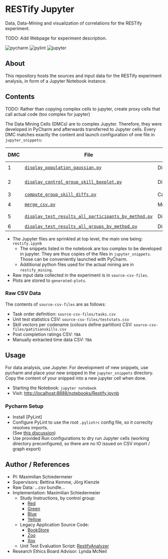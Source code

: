 # RESTify Jupyter

Data, Data-Mining and visualization of correlations for the RESTify experiment.

TODO: Add Webpage for experiment description.

![pycharm](https://img.shields.io/badge/PyCharm-22.2.1-blue)
![pylint](https://img.shields.io/badge/PyLint-2.15.2-blue)
![jupyter](https://img.shields.io/badge/Jupyter%20Notebook-6.4.12-blue)

## About

This repository hosts the sources and input data for the RESTify experiment analysis, in form of a Jupyter Notebook
instance.

## Contents

TODO: Rather than copying complex cells to jupyter, create proxy cells that call actual code (too complex for jupyter)

The Data Mining Cells (DMCs) are to complex Jupyter. Therefore, they were developed in PyCharm and afterwards transferred to Jupyter cells.
Every DMC matches exactly the content and launch configuration of one file in ```jupyter_snippets```:

| DMC | File | PyCharm Launch Config | Output in ```generated-plots```|
|--|---|---|---|
| 1 | [```display_population_gaussian.py```](restify_mining/skill_extractors/extract_population_gaussian.py) | DisplayPopulationGaussian | ```generated-plots/gaussians.png``` |
| 2 | [```display_control_group_skill_boxplot.py```](restify_mining/skill_extractors/extract_control_group_boxplot.py) | DisplayControlGroupSkillBoxPlot | ```generated-plots/fused-stats.png``` |
| 3 | [```compute_group_skill_diffs.py```](restify_mining/skill_extractors/compute_cgroup_skill_diffs.py) | ComputeGroupSkillDiffs | ```--printed--``` |
| 4 | [```merge_csv.py```](restify_mining/skill_extractors/merge_csv.py) | MergeCsv | ```generated-csv-files/restify.csv``` |
| 5 | [```display_test_results_all_participants_by_method.py```](jupyter_snippets/pseudo_cell_05_all_results_all_participants.py) | DisplayParticipantTestResultsByMethod | ```05-test-individual.png``` |
| 6 | [```display_test_results_all_groups_by_method.py```](jupyter_snippets/pseudo_cell_06_all_tests_all_groups.py) | DisplayGroupTestResultsByMethod | ```06-test-heatmap.png``` |



* The Jupyter files are sprinkled at top level, the main one being: ```restify.ipynb```
    * The snippets listed in the notebook are too complex to be developed in jupyter. They are thus copies of the files
      in ```jupyter_snippets```. Those can be conveniently launched with PyCharm.
    * Additional python files used for the actual mining are in ```restify_mining```.
* Raw input data collected in the experiment is in ```source-csv-files```.
* Plots are stored to ```generated-plots```.

### Raw CSV Data

The contents of ```source-csv-files``` are as follows:

* Task order definition: ```source-csv-files/tasks.csv```
* Unit test statistics CSV: ```source-csv-files/teststats.csv```
* Skill vectors per codename (colours define partition) CSV: ```source-csv-files/patitionskills.csv```
* Post completion ratings CSV: ```TBA```
* Manually extracted time data CSV: ```TBA```

## Usage

For data analysis, use Jupyter. For development of new snippets, use pycharm and place your new snipped in
the ```jupyter_snippets``` directory. Copy the content of your snipped into a new jupyter cell when done.

 * Starting the Notebook: ```jupyter notebook```
 * Visit: [http://localhost:8888/notebooks/Restify.ipynb](http://localhost:8888/notebooks/Restify.ipynb)

### Pycharm Setup

 * Install [PyLint]
 * Configure PyLint to use the root ```.pylintrc``` config file, so it correclty resolves imports.  
(See [this discussion](https://github.com/dense-analysis/ale/issues/208#issuecomment-265590465))
 * Use provided Run configurations to dry run Jupyter cells (working directory preconfigured, so there are no IO issued on CSV import / graph export)

## Author / References

* PI: Maximilian Schiedermeier
* Supervisors: Bettina Kemme, Jörg Kienzle
* Raw Data: ...csv bundle...
* Implementation: Maximilian Schiedermeier
    * Study Instructions, by control group: 
       * [Red](https://www.cs.mcgill.ca/~mschie3/red/restify-study/)
       * [Green](https://www.cs.mcgill.ca/~mschie3/green/restify-study/)
       * [Blue](https://www.cs.mcgill.ca/~mschie3/blue/restify-study/)
       * [Yellow](https://www.cs.mcgill.ca/~mschie3/yellow/restify-study/)
    * Legacy Application Source Code:
       * [BookStore](https://github.com/kartoffelquadrat/BookStoreInternals/tree/RESTifyStudy)
       * [Zoo](https://github.com/kartoffelquadrat/Zoo/tree/RESTifyStudy)
       * [Xox](https://github.com/kartoffelquadrat/XoxInternals/tree/RESTifyStudy)
    * Unit Test Evaluation Script: [RestifyAnalyzer](https://github.com/kartoffelquadrat/RestifyAnalyzer)
* Research Ethics Board Advisor: Lynda McNeil
